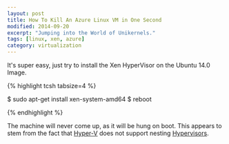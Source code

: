 ```yaml
---
layout: post
title: How To Kill An Azure Linux VM in One Second
modified: 2014-09-20
excerpt: "Jumping into the World of Unikernels."
tags: [linux, xen, azure]
category: virtualization
---
```

It's super easy, just try to install the Xen HyperVisor on the Ubuntu 14.0 Image.

{% highlight tcsh tabsize=4 %}

$ sudo apt-get install xen-system-amd64
$ reboot

{% endhighlight %}

The machine will never come up, as it will be hung on boot.
This appears to stem from the fact that [Hyper-V](http://en.wikipedia.org/wiki/Hyper-V) does not support nesting [Hypervisors](http://en.wikipedia.org/wiki/Hypervisor).
